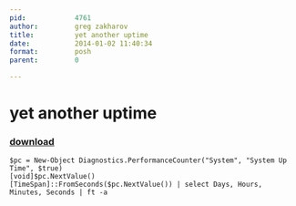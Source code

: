 ```yaml
---
pid:            4761
author:         greg zakharov
title:          yet another uptime
date:           2014-01-02 11:40:34
format:         posh
parent:         0

---
```


# yet another uptime

### [download](Scripts\4761.ps1)



```posh
$pc = New-Object Diagnostics.PerformanceCounter("System", "System Up Time", $true)
[void]$pc.NextValue()
[TimeSpan]::FromSeconds($pc.NextValue()) | select Days, Hours, Minutes, Seconds | ft -a
```
